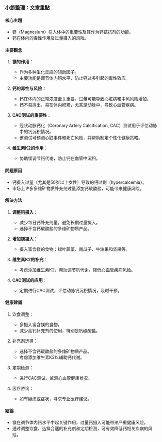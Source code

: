 ### 小節整理：文章重點

#### 核心主題
- 镁（Magnesium）在人体中的重要性及其作为钙拮抗剂的功能。
- 钙在体内的毒性作用及过量摄入的风险。

#### 主要觀念
1. **镁的作用**：
   - 作为多种生化反应的辅助因子。
   - 主要功能是调节体内钙水平，防止钙过多引起的毒性效应。

2. **钙的毒性与风险**：
   - 钙在体内的正常浓度至关重要，过量可能导致心脏病和中风风险增加。
   - 钙不易排出，易在体内积累，尤其是动脉中，导致心血管疾病。

3. **CAC测试的重要性**：
   - 冠状动脉钙化（Coronary Artery Calcification, CAC）测试用于评估动脉中的钙沉积情况。
   - 该测试可预测心脏事件和死亡风险，并帮助制定个性化健康策略。

4. **维生素K2的作用**：
   - 协助镁调节钙代谢，防止钙在血管中沉积。

#### 問題原因
- 钙摄入过量（尤其是50岁以上女性）导致的钙过剩（hypercalcemia）。
- 市场上许多多维矿物质补充剂过量添加钙碳酸盐，可能带来健康风险。

#### 解決方法
1. **调整钙摄入**：
   - 减少每日钙补充剂量，避免长期过量摄入。
   - 选择不含钙碳酸盐的多维矿物质产品。

2. **增加镁摄入**：
   - 摄入富含镁的食物：绿叶蔬菜、南瓜子、牛油果和坚果等。

3. **维生素K2的补充**：
   - 考虑添加维生素K2，帮助调节钙代谢，降低心血管疾病风险。

4. **CAC测试的应用**：
   - 定期进行CAC测试，评估动脉钙沉积情况，及时干预。

#### 健康建議
1. 饮食调整：
   - 多摄入富含镁的食物。
   - 减少高钙补充剂的使用，特别是钙碳酸盐。

2. 补充剂选择：
   - 选择不含钙碳酸盐的多维矿物质产品。
   - 考虑添加维生素K2以辅助钙代谢。

3. 定期检测：
   - 进行CAC测试，监测心血管健康状况。

4. 医疗咨询：
   - 如有疑虑或症状，寻求专业医疗建议。

#### 結論
- 镁在调节体内钙水平中起关键作用，过量钙摄入可能带来严重健康风险。
- 通过调整饮食、选择合适的补充剂和定期检测，可有效降低钙相关疾病的风险。